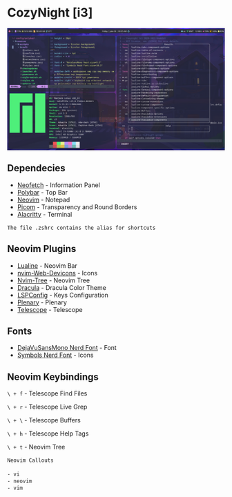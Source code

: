 # CozyNight [i3]

<p>
<img align='center' src="LinuxDotfilesPreview.png">
</p>

## Dependecies

- [Neofetch](https://github.com/dylanaraps/neofetch) - Information Panel
- [Polybar](https://github.com/polybar/polybar) - Top Bar
- [Neovim](https://github.com/neovim/neovim/wiki/Installing-Neovim) - Notepad
- [Picom](https://wiki.archlinux.org/title/Picom) - Transparency and Round Borders
- [Alacritty](https://github.com/alacritty/alacritty) - Terminal

````
The file .zshrc contains the alias for shortcuts
````

## Neovim Plugins

- [Lualine](https://github.com/nvim-lualine/lualine.nvim) - Neovim Bar
- [nvim-Web-Devicons](https://github.com/kyazdani42/nvim-web-devicons) - Icons
- [Nvim-Tree](https://github.com/kyazdani42/nvim-tree.lua) - Neovim Tree
- [Dracula](https://draculatheme.com/) - Dracula Color Theme
- [LSPConfig](https://github.com/neovim/nvim-lspconfig) - Keys Configuration
- [Plenary](https://github.com/nvim-lua/plenary.nvim) - Plenary
- [Telescope](https://github.com/nvim-telescope/telescope.nvim) - Telescope

## Fonts

- [DejaVuSansMono Nerd Font](https://www.nerdfonts.com/font-downloads) - Font
- [Symbols Nerd Font](https://www.nerdfonts.com/font-downloads) - Icons

## Neovim Keybindings

`\ + f` - Telescope Find Files

`\ + r` - Telescope Live Grep

`\ + \` - Telescope Buffers

`\ + h` - Telescope Help Tags

`\ + t` - Neovim Tree

`````
Neovim Callouts

- vi
- neovim
- vim

`````
